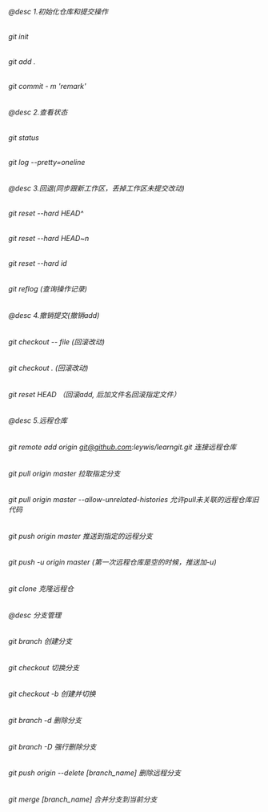###### @desc 1.初始化仓库和提交操作
###### git init
###### git add .
###### git commit - m 'remark'
###### 
###### @desc 2.查看状态
###### git status
###### git log --pretty=oneline
###### 
###### @desc 3.回退(同步跟新工作区，丢掉工作区未提交改动)
###### git reset --hard HEAD^
###### git reset --hard HEAD~n
###### git reset --hard id
###### git reflog (查询操作记录)
###### 
###### @desc 4.撤销提交(撤销add)
###### git checkout -- file  (回滚改动)
###### git checkout .  (回滚改动)
###### git reset HEAD （回滚add, 后加文件名回滚指定文件）
###### 
###### @desc 5.远程仓库
###### git remote add origin git@github.com:leywis/learngit.git 连接远程仓库
###### git pull origin master  拉取指定分支
###### git pull origin master --allow-unrelated-histories  允许pull未关联的远程仓库旧代码
###### git push origin master 推送到指定的远程分支
###### git push -u origin master (第一次远程仓库是空的时候，推送加-u)
###### git clone 克隆远程仓
###### 
###### @desc 分支管理
###### git branch 创建分支
###### git checkout 切换分支
###### git checkout -b  创建并切换
###### git branch -d  删除分支
###### git branch -D  强行删除分支
###### git push origin --delete [branch_name]  删除远程分支
###### git merge [branch_name] 合并分支到当前分支